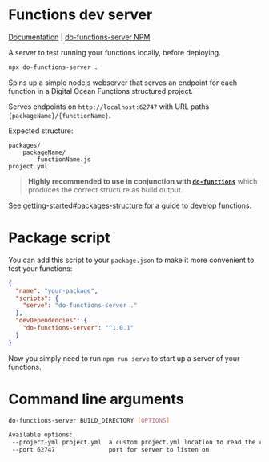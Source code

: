 # Functions dev server

[Documentation](https://mrbrianevans.github.io/do-functions/test-server.html)
|
[do-functions-server NPM](https://www.npmjs.com/package/do-functions-server)

A server to test running your functions locally, before deploying.

```bash
npx do-functions-server .
```

Spins up a simple nodejs webserver that serves an endpoint for each function in a Digital Ocean Functions structured
project.

Serves endpoints on `http://localhost:62747` with URL paths `{packageName}/{functionName}`.

Expected structure:

```
packages/
    packageName/
        functionName.js
project.yml
```

> **Highly recommended to use in conjunction with [`do-functions`](https://www.npmjs.com/package/do-functions)**
> which produces the correct structure as build output.

See [getting-started#packages-structure](https://mrbrianevans.github.io/do-functions/getting-started.html#packages-structure)
for a guide to develop functions.

# Package script

You can add this script to your `package.json` to make it more convenient to test your functions:

```json
{
  "name": "your-package",
  "scripts": {
    "serve": "do-functions-server ."
  },
  "devDependencies": {
    "do-functions-server": "^1.0.1"
  }
}
```

Now you simply need to run `npm run serve` to start up a server of your functions.

# Command line arguments

```bash
do-functions-server BUILD_DIRECTORY [OPTIONS]

Available options:
 --project-yml project.yml  a custom project.yml location to read the config from (relative path)
 --port 62747               port for server to listen on 
```

